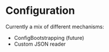 ﻿# Configuration

Currently a mix of different mechanisms:
* ConfigBootstrapping (future)
* Custom JSON reader